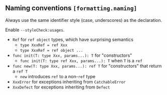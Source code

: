 ## Naming conventions `[formatting.naming]`

Always use the same identifier style (case, underscores) as the declaration.

Enable `--styleCheck:usages`.

* `Ref` for `ref object` types, which have surprising semantics
  * `type XxxRef = ref Xxx`
  * `type XxxRef = ref object ...`
* `func init(T: type Xxx, params...): T` for "constructors"
  * `func init(T: type ref Xxx, params...): T` when `T` is a `ref`
* `func new(T: type Xxx, params...): ref T` for "constructors" that return a `ref T`
  * `new` introduces `ref` to a non-`ref` type
* `XxxError` for exceptions inheriting from `CatchableError`
* `XxxDefect` for exceptions inheriting from `Defect`

